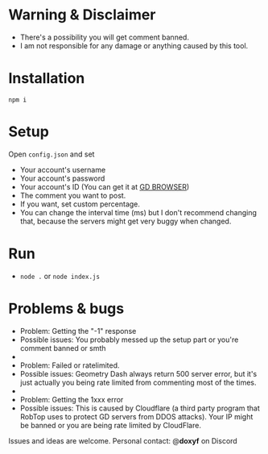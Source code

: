# Warning & Disclaimer
- There's a possibility you will get comment banned.
- I am not responsible for any damage or anything caused by this tool.

# Installation
`npm i`

# Setup
Open `config.json` and set
- Your account's username
- Your account's password
- Your account's ID (You can get it at [GD BROWSER](https://gdbrowser.com/u/teamfox))
- The comment you want to post.
- If you want, set custom percentage.
- You can change the interval time (ms) but I don't recommend changing that, because the servers might get very buggy when changed.

# Run
- `node .` or `node index.js`

# Problems & bugs
- Problem: Getting the "-1" response
- Possible issues: You probably messed up the setup part or you're comment banned or smth
- 
- Problem: Failed or ratelimited.
- Possible issues: Geometry Dash always return 500 server error, but it's just actually you being rate limited from commenting most of the times.
-
- Problem: Getting the 1xxx error
- Possible issues: This is caused by Cloudflare (a third party program that RobTop uses to protect GD servers from DDOS attacks). Your IP might be banned or you are being rate limited by CloudFlare.

Issues and ideas are welcome. Personal contact: @**doxyf** on Discord
